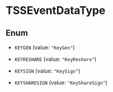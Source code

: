 

# TSSEventDataType

## Enum


* `KEYGEN` (value: `"KeyGen"`)

* `KEYRESHARE` (value: `"KeyReshare"`)

* `KEYSIGN` (value: `"KeySign"`)

* `KEYSHARESIGN` (value: `"KeyShareSign"`)



